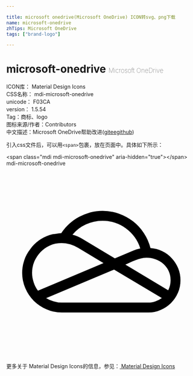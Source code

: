 ```yaml
---

title: microsoft onedrive(Microsoft OneDrive) ICON转svg、png下载
name: microsoft-onedrive
zhTips: Microsoft OneDrive
tags: ["brand-logo"]

---
```


# microsoft-onedrive  <small style="font-size: 60%;font-weight: 100">Microsoft OneDrive</small>


<div class="detail-page">
<p>
<span>
ICON库：
<span class="badge-secondary badge">Material Design Icons</span> 
</span>
<br/>
<span>
CSS名称：
<span class="badge-secondary badge">mdi-microsoft-onedrive</span> 
</span>
<br/>
<span>
unicode：
<span class="badge-secondary badge">F03CA</span> 
<copy-btn content='F03CA' btn-title=""></copy-btn>
<copy-btn :content='String.fromCodePoint(parseInt("F03CA", 16))' btn-title="复制U"></copy-btn>
</span>
<br/>
<span>
version：
<span class="badge-secondary badge">1.5.54</span> 
</span><br/><span>Tag：<span class="badge-light badge"><router-link to="/tags/brand-logo.html">商标、logo</router-link></span></span>
<br/>
<span>图标来源/作者：<span class="badge-light badge">Contributors</span></span> 
<br/>
<span class="zh-detail">中文描述：<span class="badge-primary badge">Microsoft OneDrive</span><span class="help-link"><span>帮助改进</span>(<a href="https://gitee.com/liuwave/icon-helper/edit/master/json/material/microsoft-onedrive.json" target="_blank" rel="noopener noreferrer">gitee</a><a href="https://github.com/liuwave/icon-helper/edit/master/json/material/microsoft-onedrive.json" target="_blank" rel="noopener noreferrer">github</a></span>)</span><br/>
</p>
</div>
<div class="alert alert-dark">
  <i class="mdi mdi-microsoft-onedrive mdi-48px"></i>
  <i class="mdi mdi-microsoft-onedrive mdi-36px"></i>
  <i class="mdi mdi-microsoft-onedrive mdi-24px"></i>
  <i class="mdi mdi-microsoft-onedrive mdi-18px"></i>
</div>
<div>
  <p>引入css文件后，可以用<code>&lt;span&gt;</code>包裹，放在页面中。具体如下所示：    
  </p>
  <div class="alert alert-primary" style="font-size: 14px">
    &lt;span class="mdi mdi-microsoft-onedrive" aria-hidden="true"&gt;&lt;/span&gt;
    <copy-btn content='<span class="mdi mdi-microsoft-onedrive" aria-hidden="true"></span>'></copy-btn>
  </div>
  <div class="alert alert-secondary">
    <i class="mdi mdi-microsoft-onedrive"
    style="font-size: 24px"
    aria-hidden="true"></i> mdi-microsoft-onedrive
    <copy-btn content="mdi-microsoft-onedrive" btn-title="复制图标名称"></copy-btn>
  </div>
</div>
<div id="svg" class="svg-wrap">
<svg xmlns="http://www.w3.org/2000/svg" viewBox="0 0 24 24"><path d="M18.21 10.29Q19 10.34 19.7 10.68 20.39 11 20.9 11.57 21.41 12.12 21.71 12.83 22 13.54 22 14.34 22 15.18 21.68 15.92 21.36 16.66 20.8 17.21 20.25 17.76 19.5 18.08 18.78 18.41 17.94 18.41H7Q5.97 18.41 5.06 18 4.15 17.61 3.47 16.94 2.79 16.26 2.4 15.35 2 14.44 2 13.41 2 12.59 2.26 11.83 2.5 11.08 3 10.45 3.44 9.82 4.08 9.35 4.72 8.88 5.5 8.63 5.87 8.5 6.21 8.5 6.56 8.43 6.93 8.41H6.94Q7.37 7.75 7.95 7.23 8.5 6.71 9.2 6.34 9.87 6 10.62 5.78 11.37 5.59 12.16 5.59 13.22 5.59 14.2 5.94 15.18 6.29 16 6.91 16.8 7.53 17.37 8.39 17.95 9.26 18.21 10.29M12.16 6.84Q11.05 6.84 10.06 7.3 9.06 7.75 8.36 8.6 8.73 8.7 9.07 8.85 9.4 9 9.73 9.2L13.71 11.58L16 10.62Q16.21 10.53 16.44 10.45 16.67 10.38 16.92 10.33 16.68 9.55 16.21 8.91 15.74 8.27 15.11 7.81 14.5 7.35 13.73 7.1 13 6.84 12.16 6.84M4 15.66L12.27 12.18L9.08 10.26Q8.59 9.97 8.06 9.81 7.5 9.66 6.95 9.66 6.19 9.66 5.5 9.96 4.84 10.26 4.34 10.77 3.84 11.29 3.54 11.97 3.25 12.65 3.25 13.41 3.25 14 3.45 14.59 3.64 15.19 4 15.66M17.94 17.16Q18.41 17.16 18.84 17 19.27 16.86 19.64 16.58L13.61 13L5.03 16.59Q5.47 16.86 5.97 17 6.47 17.16 7 17.16M20.45 15.61Q20.75 15 20.75 14.34 20.75 13.7 20.5 13.17 20.26 12.65 19.85 12.28 19.43 11.91 18.88 11.71 18.32 11.5 17.7 11.5 17.35 11.5 17 11.6 16.66 11.68 16.33 11.81 16 11.93 15.67 12.08 15.35 12.23 15.04 12.37Z" /></svg>
</div>
<detail full-name='mdi-microsoft-onedrive'></detail>
    
<div><p>更多关于 Material Design Icons的信息，参见：<a target="_blank" href="https://iconhelper.cn/material.html"> Material Design Icons</a>
</p></div>
